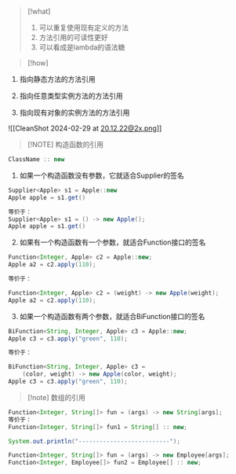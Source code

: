
> [!what] 
> 1. 可以重复使用现有定义的方法
> 2. 方法引用的可读性更好
> 3. 可以看成是lambda的语法糖




> [!how] 

1. 指向静态方法的方法引用

2. 指向任意类型实例方法的方法引用

3. 指向现有对象的实例方法的方法引用

![[CleanShot 2024-02-29 at 20.12.22@2x.png]]



> [!NOTE] 构造函数的引用
```java
ClassName :: new
```


1. 如果一个构造函数没有参数，它就适合Supplier的签名
```java
Supplier<Apple> s1 = Apple::new 
Apple apple = s1.get()

等价于：
Supplier<Apple> s1 = () -> new Apple();
Apple apple = s1.get()
```

2. 如果有一个构造函数有一个参数，就适合Function接口的签名
```java
Function<Integer, Apple> c2 = Apple::new; 
Apple a2 = c2.apply(110); 

等价于：

Function<Integer, Apple> c2 = (weight) -> new Apple(weight); 
Apple a2 = c2.apply(110);

```

3. 如果一个构造函数有两个参数，就适合BiFunction接口的签名
```java
BiFunction<String, Integer, Apple> c3 = Apple::new;   
Apple c3 = c3.apply("green", 110); 

等价于：

BiFunction<String, Integer, Apple> c3 =  
    (color, weight) -> new Apple(color, weight); 
Apple c3 = c3.apply("green", 110); 
```




> [!note] 数组的引用

```java
Function<Integer, String[]> fun = (args) -> new String[args];  
等价于：
Function<Integer, String[]> fun1 = String[] :: new;  

System.out.println("--------------------------");  

Function<Integer, String[]> fun = (args) -> new Employee[args];  
Function<Integer, Employee[]> fun2 = Employee[] :: new;  

```

